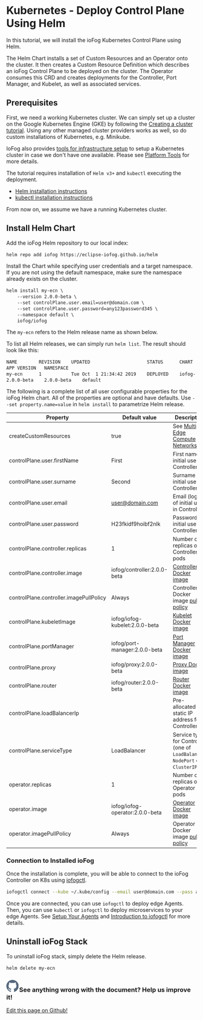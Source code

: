 # Kubernetes - Deploy Control Plane Using Helm

In this tutorial, we will install the ioFog Kubernetes Control Plane using Helm.

The Helm Chart installs a set of Custom Resources and an Operator onto the cluster. It then creates a Custom Resource Definition which describes an ioFog Control Plane to be deployed on the cluster. The Operator consumes this CRD and creates deployments for the Controller, Port Manager, and Kubelet, as well as associated services.

## Prerequisites

First, we need a working Kubernetes cluster. We can simply set up a cluster on the Google Kubernetes Engine (GKE) by following the [Creating a cluster tutorial](https://cloud.google.com/kubernetes-engine/docs/how-to/creating-a-cluster). Using any other managed cluster providers works as well, so do custom installations of Kubernetes, e.g. Minikube.

IoFog also provides [tools for infrastructure setup](https://github.com/eclipse-iofog/platform) to setup a Kubernetes cluster in case we don't have one available. Please see [Platform Tools](./platform-tools.html) for more details.

The tutorial requires installation of `Helm v3+` and `kubectl` executing the deployment.

- [Helm installation instructions](https://helm.sh/docs/using_helm/#installing-helm)
- [kubectl installation instructions](https://kubernetes.io/docs/tasks/tools/install-kubectl/)

From now on, we assume we have a running Kubernetes cluster.

## Install Helm Chart

Add the ioFog Helm repository to our local index:

```plain
helm repo add iofog https://eclipse-iofog.github.io/helm
```

Install the Chart while specifying user credentials and a target namespace. If you are not using the default namespace, make sure the namespace already exists on the cluster.

```plain
helm install my-ecn \
    --version 2.0.0-beta \
    --set controlPlane.user.email=user@domain.com \
    --set controlPlane.user.password=any123password345 \
    --namespace default \
    iofog/iofog
```

The `my-ecn` refers to the Helm release name as shown below.

To list all Helm releases, we can simply run `helm list`. The result should look like this:

```plain
NAME      	REVISION	UPDATED                 	STATUS  	CHART          	    APP VERSION	  NAMESPACE
my-ecn     	1       	Tue Oct  1 21:34:42 2019	DEPLOYED	iofog-2.0.0-beta	2.0.0-beta 	  default
```

The following is a complete list of all user configurable properties for the ioFog Helm chart. All of the properties are optional and have defaults. Use `--set property.name=value` in `helm install` to parametrize Helm release.

| Property                                | Default value                   | Description                                                                                   |
| --------------------------------------- | ------------------------------- | --------------------------------------------------------------------------------------------- |
| createCustomResources                   | true                            | See [Multiple Edge Compute Networks](#multiple-edge-compute-networks)                         |
| controlPlane.user.firstName             | First                           | First name of initial user in Controller                                                      |
| controlPlane.user.surname               | Second                          | Surname of initial user in Controller                                                         |
| controlPlane.user.email                 | user@domain.com                 | Email (login) of initial user in Controller                                                   |
| controlPlane.user.password              | H23fkidf9hoibf2nlk              | Password of initial user in Controller                                                        |
| controlPlane.controller.replicas        | 1                               | Number of replicas of Controller pods                                                         |
| controlPlane.controller.image           | iofog/controller:2.0.0-beta     | [Controller Docker image](https://hub.docker.com/r/iofog/controller/tags)                     |
| controlPlane.controller.imagePullPolicy | Always                          | Controller Docker image [pull policy](https://kubernetes.io/docs/concepts/containers/images/) |
| controlPlane.kubeletImage               | iofog/iofog-kubelet:2.0.0-beta  | [Kubelet Docker image](https://hub.docker.com/r/iofog/iofog-kubelet/tags)                     |
| controlPlane.portManager                | iofog/port-manager:2.0.0-beta   | [Port Manager Docker image](https://hub.docker.com/r/iofog/port-manager/tags)                 |
| controlPlane.proxy                      | iofog/proxy:2.0.0-beta          | [Proxy Docker image](https://hub.docker.com/r/iofog/proxy/tags)                               |
| controlPlane.router                     | iofog/router:2.0.0-beta         | [Router Docker image](https://hub.docker.com/r/iofog/router/tags)                             |
| controlPlane.loadBalancerIp             |                                 | Pre-allocated static IP address for Controller                                                |
| controlPlane.serviceType                | LoadBalancer                    | Service type for Controller (one of `LoadBalancer`, `NodePort` or `ClusterIP`)                |
| operator.replicas                       | 1                               | Number of replicas of Operator pods                                                           |
| operator.image                          | iofog/iofog-operator:2.0.0-beta | [Operator Docker image](https://hub.docker.com/r/iofog/iofog-operator/tags)                   |
| operator.imagePullPolicy                | Always                          | Operator Docker image [pull policy](https://kubernetes.io/docs/concepts/containers/images/)   |

### Connection to Installed ioFog

Once the installation is complete, you will be able to connect to the ioFog Controller on K8s using [iofogctl](../iofogctl/introduction.html).

```bash
iofogctl connect --kube ~/.kube/config --email user@domain.com --pass any123password345 -n default
```

Once you are connected, you can use `iofogctl` to deploy edge Agents. Then, you can use `kubectl` or `iofogctl` to deploy microservices to your edge Agents. See [Setup Your Agents](content/docs/2.0.0/platform-deployment/setup-your-agents.html) and [Introduction to iofogctl](../iofogctl/introduction.html) for more details.

## Uninstall ioFog Stack

To uninstall ioFog stack, simply delete the Helm release.

```bash
helm delete my-ecn
```

<aside class="notifications contribute">
  <h3><img src="/images/icos/ico-github.svg" alt="">See anything wrong with the document? Help us improve it!</h3>
  <a href="https://github.com/eclipse-iofog/iofog.org/edit/develop/content/docs/2.0.0/platform-deployment/kubernetes-helm.md"
    target="_blank">
    <p>Edit this page on Github!</p>
  </a>
</aside>
